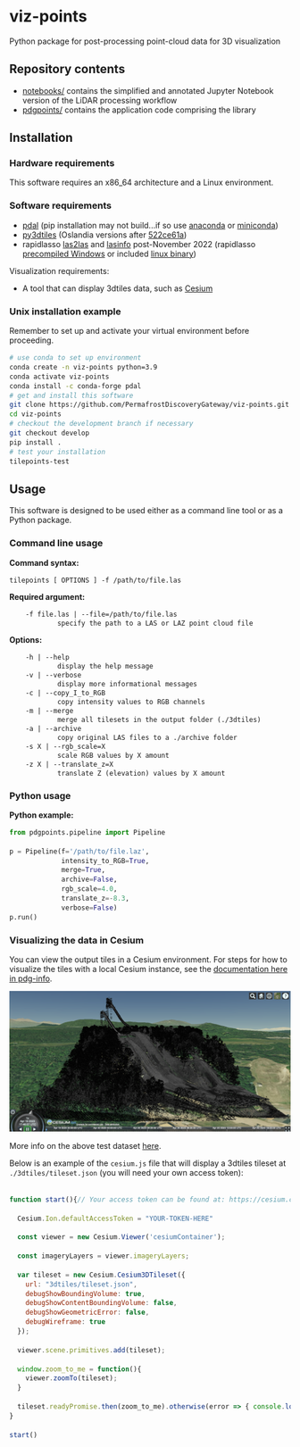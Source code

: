 # viz-points
Python package for post-processing point-cloud data for 3D visualization

## Repository contents

- [notebooks/](notebooks/) contains the simplified and annotated Jupyter Notebook version of the LiDAR processing workflow
- [pdgpoints/](pdgpoints/) contains the application code comprising the library

## Installation

### Hardware requirements
This software requires an x86_64 architecture and a Linux environment.

### Software requirements
- [pdal](https://github.com/PDAL/python) (pip installation may not build...if so use [anaconda](https://anaconda.org/) or [miniconda](https://repo.anaconda.com/miniconda/))
- [py3dtiles](https://gitlab.com/oslandia/py3dtiles) (Oslandia versions after [522ce61a](https://gitlab.com/Oslandia/py3dtiles/-/blob/522ce61a0c2cbeb496ba4862e14477bb941b23a3/py3dtiles/merger.py))
- rapidlasso [las2las](https://rapidlasso.com/lastools/las2las/) and [lasinfo](https://rapidlasso.com/lastools/lasinfo/) post-November 2022 (rapidlasso [precompiled Windows](https://github.com/LAStools/LAStools/blob/master/README.md#links) or included [linux binary](https://rapidlasso.de/release-of-lastoolslinux/))

Visualization requirements:
- A tool that can display 3dtiles data, such as [Cesium](https://cesium.com)

### Unix installation example

Remember to set up and activate your virtual environment before proceeding.

```bash
# use conda to set up environment
conda create -n viz-points python=3.9
conda activate viz-points
conda install -c conda-forge pdal
# get and install this software
git clone https://github.com/PermafrostDiscoveryGateway/viz-points.git
cd viz-points
# checkout the development branch if necessary
git checkout develop
pip install .
# test your installation
tilepoints-test
```

## Usage

This software is designed to be used either as a command line tool or as a Python package.

### Command line usage

**Command syntax:**
```
tilepoints [ OPTIONS ] -f /path/to/file.las
```

**Required argument:**
```
    -f file.las | --file=/path/to/file.las
            specify the path to a LAS or LAZ point cloud file
```

**Options:**
```
    -h | --help
            display the help message
    -v | --verbose
            display more informational messages
    -c | --copy_I_to_RGB
            copy intensity values to RGB channels
    -m | --merge
            merge all tilesets in the output folder (./3dtiles)
    -a | --archive
            copy original LAS files to a ./archive folder
    -s X | --rgb_scale=X
            scale RGB values by X amount
    -z X | --translate_z=X
            translate Z (elevation) values by X amount
```

### Python usage

**Python example:**
```python
from pdgpoints.pipeline import Pipeline

p = Pipeline(f='/path/to/file.laz',
             intensity_to_RGB=True,
             merge=True,
             archive=False,
             rgb_scale=4.0,
             translate_z=-8.3,
             verbose=False)
p.run()
```

### Visualizing the data in Cesium

You can view the output tiles in a Cesium environment. For steps for how to visualize the tiles with a local Cesium instance, see the [documentation here in pdg-info](https://github.com/julietcohen/pdg-info/blob/main/05_displaying-the-tiles.md#option-1-run-cesium-locally).

![Test dataset](pdgpoints/testdata/lp.png)

More info on the above test dataset [here](pdgpoints/testdata/README.md).

Below is an example of the `cesium.js` file that will display a 3dtiles tileset at `./3dtiles/tileset.json` (you will need your own access token):


```javascript

function start(){// Your access token can be found at: https://cesium.com/ion/tokens.

  Cesium.Ion.defaultAccessToken = "YOUR-TOKEN-HERE"

  const viewer = new Cesium.Viewer('cesiumContainer');

  const imageryLayers = viewer.imageryLayers;

  var tileset = new Cesium.Cesium3DTileset({
    url: "3dtiles/tileset.json",
    debugShowBoundingVolume: true,
    debugShowContentBoundingVolume: false,
    debugShowGeometricError: false,
    debugWireframe: true
  });

  viewer.scene.primitives.add(tileset);

  window.zoom_to_me = function(){
    viewer.zoomTo(tileset);
  }

  tileset.readyPromise.then(zoom_to_me).otherwise(error => { console.log(error) });
}

start()
```